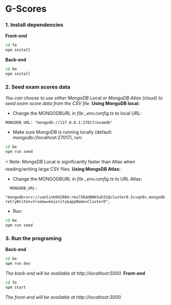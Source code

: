 # G-Scores

### 1. Install dependencies

**Front-end**

```sh
cd fe
npm install
```

**Back-end**

```sh
cd be
npm install
```

### 2. Seed exam scores data

_You can choose to use either MongoDB Local or MongoDB Atlas (cloud) to seed exam score data from the CSV file._
**Using MongoDB local:**

- Change the MONGODB*URL in file \_env.config.ts* to local URL:

```
MONGODB_URL: "mongodb://127.0.0.1:27017/examdb"
```

- Make sure MongoDB is running locally (default: mongodb://localhost:27017), run:

```sh
cd be
npm run seed
```

⚡ Note: MongoDB Local is significantly faster than Atlas when reading/writing large CSV files.
**Using MongoDB Atlas:**

- Change the MONGODB*URL in file \_env.config.ts* to URL Atlas:

```
  MONGODB_URL:
    "mongodb+srv://vanlinh042004:rmzl5RaH8WkSah31@cluster0.5cvqe9s.mongodb.net/examdb?retryWrites=true&w=majority&appName=Cluster0",
```

- Run:

```sh
cd be
npm run seed
```

### 3. Run the programing

**Back-end**

```sh
cd be
npm run dev
```

_The back-end will be available at http://localhost:5000._
**Front-end**

```sh
cd fe
npm start
```

_The front-end will be available at http://localhost:3000._
